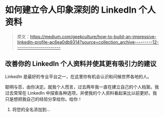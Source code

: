 # 如何建立令人印象深刻的 LinkedIn 个人资料

> 原文：<https://medium.com/geekculture/how-to-build-an-impressive-linkedin-profile-ac6ea0db9314?source=collection_archive---------12----------------------->

## 改善你的 LinkedIn 个人资料并使其更有吸引力的建议

LinkedIn 是最好的专业平台之一，在这里你有机会认识和问候世界各地的人。

聪明与否，由你决定。就我个人而言，过去两年我一直在建立自己的个人档案。我过去常常在 LinkedIn 中探索各种选项，并使我的个人资料看起来比以前更好。我只是想把我自己的经验分享给你。给你！

1.  将您的全名添加到…